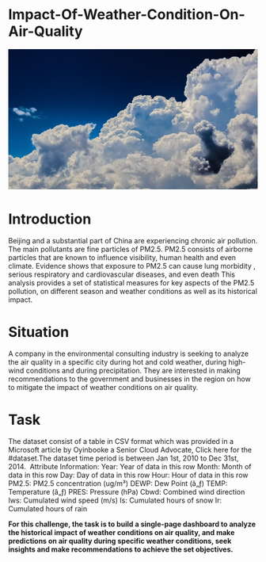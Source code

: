 # Impact-Of-Weather-Condition-On-Air-Quality

![](intro_image.jpg)

# Introduction

Beijing and a substantial part of China are experiencing chronic air pollution. The main pollutants are fine particles of PM2.5. PM2.5 consists of airborne particles that are known to influence visibility, human health and even climate. Evidence shows that exposure to PM2.5 can cause lung morbidity , serious respiratory and cardiovascular diseases, and even death This analysis provides a set of statistical measures for key aspects of the PM2.5 pollution, on different season and weather conditions as well as its historical impact.

# Situation

A company in the environmental consulting industry is seeking to analyze the air quality in a specific city during hot and cold weather, during high-wind conditions and during precipitation. They are interested in making recommendations to the government and businesses in the region on how to mitigate the impact of weather conditions on air quality.

# Task 

The dataset consist of a table in CSV format which was provided in a Microsoft article by Oyinbooke a Senior Cloud Advocate, Click here for the #dataset.The dataset time period is between Jan 1st, 2010 to Dec 31st, 2014. 
Attribute Information:
Year: Year of data in this row
Month: Month of data in this row
Day: Day of data in this row
Hour: Hour of data in this row
PM2.5: PM2.5 concentration (ug/m³)
DEWP: Dew Point (â„ƒ)
TEMP: Temperature (â„ƒ)
PRES: Pressure (hPa)
Cbwd: Combined wind direction
Iws: Cumulated wind speed (m/s)
Is: Cumulated hours of snow
Ir: Cumulated hours of rain

**For this challenge, the task is to build a single-page dashboard to analyze the historical impact of weather conditions on air quality, and make predictions on air quality during specific weather conditions, seek insights and make recommendations to achieve the set objectives.**


































